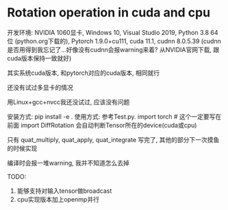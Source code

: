 # Rotation operation in cuda and cpu

开发环境:
NVIDIA 1060显卡,
Windows 10,
Visual Studio 2019,
Python 3.8 64位 (python.org下载的),
Pytorch 1.9.0+cu111,
cuda 11.1,
cudnn 8.0.5.39 (cudnn是否用得到我忘记了...好像没有cudnn会报warning来着? 从NVIDIA官网下载, 跟cuda版本保持一致就好)

其实系统cuda版本, 和pytorch对应的cuda版本, 相同就行

还没有试过多显卡的情况

用Linux+gcc+nvcc我还没试过, 应该没有问题

安装方式: pip install -e .
使用方式: 参考Test.py.
import torch # 这个一定要写在前面
import DiffRotation
会自动判断Tensor所在的device(cuda或cpu)

只有 quat_multiply, quat_apply, quat_integrate 写完了, 其他的部分下一次摸鱼的时候实现

编译时会报一堆warning, 我并不知道怎么去掉

TODO:
1. 能够支持对输入tensor做broadcast
2. cpu实现版本加上openmp并行
